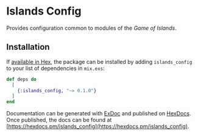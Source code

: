 # Islands Config

Provides configuration common to modules of the _Game of Islands_.

## Installation

If [available in Hex](https://hex.pm/docs/publish), the package can be installed
by adding `islands_config` to your list of dependencies in `mix.exs`:

```elixir
def deps do
  [
    {:islands_config, "~> 0.1.0"}
  ]
end
```

Documentation can be generated with [ExDoc](https://github.com/elixir-lang/ex_doc)
and published on [HexDocs](https://hexdocs.pm). Once published, the docs can
be found at [https://hexdocs.pm/islands_config](https://hexdocs.pm/islands_config).

